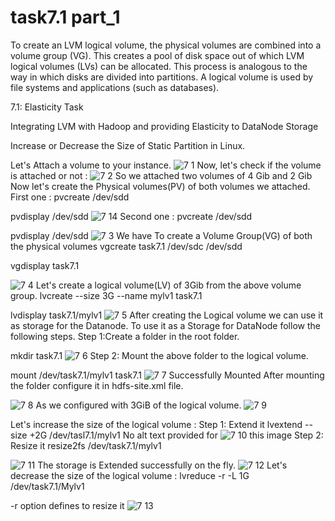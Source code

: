 # task7.1 part_1
To create an LVM logical volume, the physical volumes are combined into a volume group (VG). This creates a pool of disk space out of which LVM logical volumes (LVs) can be allocated. This process is analogous to the way in which disks are divided into partitions. A logical volume is used by file systems and applications (such as databases).

 7.1: Elasticity Task

Integrating LVM with Hadoop and providing Elasticity to DataNode Storage

Increase or Decrease the Size of Static Partition in Linux.

Let's Attach a volume to your instance.
![7 1](https://user-images.githubusercontent.com/69908356/99189348-c8a09480-2786-11eb-8d2b-33fe0a9c6232.png)
Now, let's check if the volume is attached or not :
![7 2](https://user-images.githubusercontent.com/69908356/99189347-c6d6d100-2786-11eb-828f-aadd178a4a73.png)
So we attached two volumes of 4 Gib and 2 Gib
Now let's create the Physical volumes(PV) of both volumes we attached.
First one :
pvcreate /dev/sdd

pvdisplay /dev/sdd
![7 14](https://user-images.githubusercontent.com/69908356/99189655-42854d80-2788-11eb-835f-ea6f87b8b1f2.png)
Second one :
pvcreate /dev/sdd

pvdisplay /dev/sdd
![7 3](https://user-images.githubusercontent.com/69908356/99189441-2c2ac200-2787-11eb-895e-e7d378154376.png)
We have To create a Volume Group(VG) of both the physical volumes
vgcreate task7.1 /dev/sdc /dev/sdd

vgdisplay task7.1


![7 4](https://user-images.githubusercontent.com/69908356/99189440-2b922b80-2787-11eb-87b0-f4986a55e9f9.png)
Let's create a logical volume(LV) of 3Gib from the above volume group.
lvcreate --size 3G --name mylv1 task7.1

lvdisplay task7.1/mylv1
![7 5](https://user-images.githubusercontent.com/69908356/99189439-2b922b80-2787-11eb-871e-c2d80ed6697c.png)
After creating the Logical volume we can use it as storage for the Datanode.
To use it as a Storage for DataNode follow the following steps.
Step 1:Create a folder in the root folder.

mkdir task7.1
![7 6](https://user-images.githubusercontent.com/69908356/99189437-2af99500-2787-11eb-972d-176bd34fd4a6.png)
Step 2: Mount the above folder to the logical volume.

mount /dev/task7.1/mylv1 task7.1
![7 7](https://user-images.githubusercontent.com/69908356/99189436-2a60fe80-2787-11eb-8b10-71b72bebc722.png)
Successfully Mounted
After mounting the folder configure it in hdfs-site.xml file.

![7 8](https://user-images.githubusercontent.com/69908356/99189435-2a60fe80-2787-11eb-9827-1215d486683a.png)
As we configured with 3GiB of the logical volume.
![7 9](https://user-images.githubusercontent.com/69908356/99189434-29c86800-2787-11eb-8efa-6989fc2b6b8b.png)


Let's increase the size of the logical volume :
Step 1: Extend it
lvextend --size +2G /dev/tasl7.1/mylv1
No alt text provided for
![7 10](https://user-images.githubusercontent.com/69908356/99189432-292fd180-2787-11eb-80e0-a596d3b540c4.png)
 this image
Step 2: Resize it
resize2fs /dev/task7.1/mylv1

![7 11](https://user-images.githubusercontent.com/69908356/99189430-28973b00-2787-11eb-8a90-393e049fba86.png)
The storage is Extended successfully on the fly.
![7 12](https://user-images.githubusercontent.com/69908356/99189429-27fea480-2787-11eb-9075-7ed3800d0b71.png)
Let's decrease the size of the logical volume :
lvreduce -r -L 1G /dev/task7.1/Mylv1

-r option defines to resize it
![7 13](https://user-images.githubusercontent.com/69908356/99189427-26cd7780-2787-11eb-8540-a9264933888c.png)
